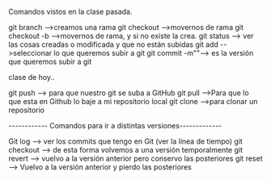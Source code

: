 Comandos vistos en la clase pasada.


git branch -->creamos una rama
git checkout -->movernos de rama
git checkout -b -->movernos de rama, y si no existe la crea.
git status --> ver las cosas creadas o modificada y que no están subidas
git add -->seleccionar lo que queremos subir a git
git commit -m""--> es la versión que queremos subir a git


clase de hoy..

git push --> para que nuestro git se suba a GitHub
git pull -->Para que lo que esta en Github lo baje a mi repositorio local
git clone -->para clonar un repositorio


------------ Comandos para ir a distintas versiones-------------


Git log --> ver los commits que tengo en Git (ver la línea de tiempo)
git checkout <nombre del commit> --> de esta forma volvemos a una versión temporalmente
git revert <nombre del commit> --> vuelvo a la versión anterior pero conservo las posteriores
git reset <nombre del commit> --> Vuelvo a la versión anterior y pierdo las posteriores




